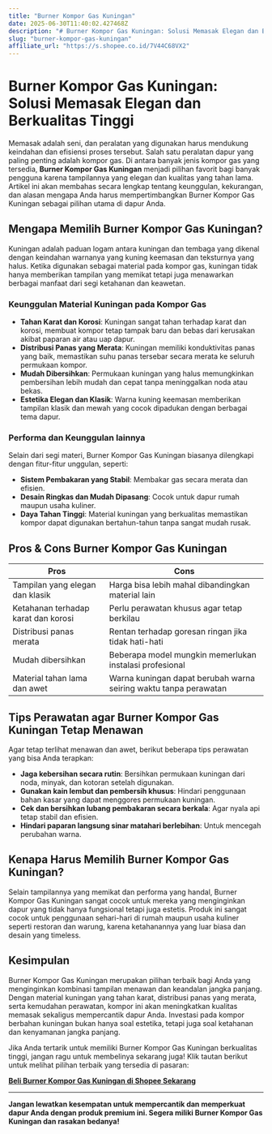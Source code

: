 ```yaml
---
title: "Burner Kompor Gas Kuningan"
date: 2025-06-30T11:40:02.427468Z
description: "# Burner Kompor Gas Kuningan: Solusi Memasak Elegan dan Berkualitas Tinggi..."
slug: "burner-kompor-gas-kuningan"
affiliate_url: "https://s.shopee.co.id/7V44C68VX2"
---
```

# Burner Kompor Gas Kuningan: Solusi Memasak Elegan dan Berkualitas Tinggi

Memasak adalah seni, dan peralatan yang digunakan harus mendukung keindahan dan efisiensi proses tersebut. Salah satu peralatan dapur yang paling penting adalah kompor gas. Di antara banyak jenis kompor gas yang tersedia, **Burner Kompor Gas Kuningan** menjadi pilihan favorit bagi banyak pengguna karena tampilannya yang elegan dan kualitas yang tahan lama. Artikel ini akan membahas secara lengkap tentang keunggulan, kekurangan, dan alasan mengapa Anda harus mempertimbangkan Burner Kompor Gas Kuningan sebagai pilihan utama di dapur Anda.

## Mengapa Memilih Burner Kompor Gas Kuningan?

Kuningan adalah paduan logam antara kuningan dan tembaga yang dikenal dengan keindahan warnanya yang kuning keemasan dan teksturnya yang halus. Ketika digunakan sebagai material pada kompor gas, kuningan tidak hanya memberikan tampilan yang memikat tetapi juga menawarkan berbagai manfaat dari segi ketahanan dan keawetan.

### Keunggulan Material Kuningan pada Kompor Gas

- **Tahan Karat dan Korosi**: Kuningan sangat tahan terhadap karat dan korosi, membuat kompor tetap tampak baru dan bebas dari kerusakan akibat paparan air atau uap dapur.
- **Distribusi Panas yang Merata**: Kuningan memiliki konduktivitas panas yang baik, memastikan suhu panas tersebar secara merata ke seluruh permukaan kompor.
- **Mudah Dibersihkan**: Permukaan kuningan yang halus memungkinkan pembersihan lebih mudah dan cepat tanpa meninggalkan noda atau bekas.
- **Estetika Elegan dan Klasik**: Warna kuning keemasan memberikan tampilan klasik dan mewah yang cocok dipadukan dengan berbagai tema dapur.

### Performa dan Keunggulan lainnya

Selain dari segi materi, Burner Kompor Gas Kuningan biasanya dilengkapi dengan fitur-fitur unggulan, seperti:
- **Sistem Pembakaran yang Stabil**: Membakar gas secara merata dan efisien.
- **Desain Ringkas dan Mudah Dipasang**: Cocok untuk dapur rumah maupun usaha kuliner.
- **Daya Tahan Tinggi**: Material kuningan yang berkualitas memastikan kompor dapat digunakan bertahun-tahun tanpa sangat mudah rusak.

## Pros & Cons Burner Kompor Gas Kuningan

| **Pros** | **Cons** |
|-----------------------------|------------------------------|
| Tampilan yang elegan dan klasik | Harga bisa lebih mahal dibandingkan material lain |
| Ketahanan terhadap karat dan korosi | Perlu perawatan khusus agar tetap berkilau |
| Distribusi panas merata | Rentan terhadap goresan ringan jika tidak hati-hati |
| Mudah dibersihkan | Beberapa model mungkin memerlukan instalasi profesional |
| Material tahan lama dan awet | Warna kuningan dapat berubah warna seiring waktu tanpa perawatan |

## Tips Perawatan agar Burner Kompor Gas Kuningan Tetap Menawan

Agar tetap terlihat menawan dan awet, berikut beberapa tips perawatan yang bisa Anda terapkan:
- **Jaga kebersihan secara rutin**: Bersihkan permukaan kuningan dari noda, minyak, dan kotoran setelah digunakan.
- **Gunakan kain lembut dan pembersih khusus**: Hindari penggunaan bahan kasar yang dapat menggores permukaan kuningan.
- **Cek dan bersihkan lubang pembakaran secara berkala**: Agar nyala api tetap stabil dan efisien.
- **Hindari paparan langsung sinar matahari berlebihan**: Untuk mencegah perubahan warna.

## Kenapa Harus Memilih Burner Kompor Gas Kuningan?

Selain tampilannya yang memikat dan performa yang handal, Burner Kompor Gas Kuningan sangat cocok untuk mereka yang menginginkan dapur yang tidak hanya fungsional tetapi juga estetis. Produk ini sangat cocok untuk penggunaan sehari-hari di rumah maupun usaha kuliner seperti restoran dan warung, karena ketahanannya yang luar biasa dan desain yang timeless.

## Kesimpulan

Burner Kompor Gas Kuningan merupakan pilihan terbaik bagi Anda yang menginginkan kombinasi tampilan menawan dan keandalan jangka panjang. Dengan material kuningan yang tahan karat, distribusi panas yang merata, serta kemudahan perawatan, kompor ini akan meningkatkan kualitas memasak sekaligus mempercantik dapur Anda. Investasi pada kompor berbahan kuningan bukan hanya soal estetika, tetapi juga soal ketahanan dan kenyamanan jangka panjang.

Jika Anda tertarik untuk memiliki Burner Kompor Gas Kuningan berkualitas tinggi, jangan ragu untuk membelinya sekarang juga! Klik tautan berikut untuk melihat pilihan terbaik yang tersedia di pasaran:

[**Beli Burner Kompor Gas Kuningan di Shopee Sekarang**](https://s.shopee.co.id/7V44C68VX2)

---

**Jangan lewatkan kesempatan untuk mempercantik dan memperkuat dapur Anda dengan produk premium ini. Segera miliki Burner Kompor Gas Kuningan dan rasakan bedanya!**